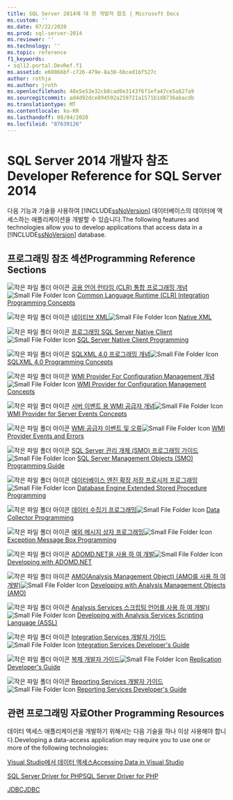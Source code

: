 ```yaml
---
title: SQL Server 2014에 대 한 개발자 참조 | Microsoft Docs
ms.custom: ''
ms.date: 07/22/2020
ms.prod: sql-server-2014
ms.reviewer: ''
ms.technology: ''
ms.topic: reference
f1_keywords:
- sql12.portal.DevRef.f1
ms.assetid: e60866bf-c726-479e-8a38-6bced16f527c
author: rothja
ms.author: jroth
ms.openlocfilehash: 48e5e53e32cb8cad0e3143f6f1efa47ce5a827a9
ms.sourcegitcommit: ad4d92dce894592a259721a1571b1d8736abacdb
ms.translationtype: MT
ms.contentlocale: ko-KR
ms.lasthandoff: 08/04/2020
ms.locfileid: "87639126"
---
```

# <a name="developer-reference-for-sql-server-2014"></a><span data-ttu-id="1993a-102">SQL Server 2014 개발자 참조</span><span class="sxs-lookup"><span data-stu-id="1993a-102">Developer Reference for SQL Server 2014</span></span>

  <span data-ttu-id="1993a-103">다음 기능과 기술을 사용하여 [!INCLUDE[ssNoVersion](../includes/ssnoversion-md.md)] 데이터베이스의 데이터에 액세스하는 애플리케이션을 개발할 수 있습니다.</span><span class="sxs-lookup"><span data-stu-id="1993a-103">The following features and technologies allow you to develop applications that access data in a [!INCLUDE[ssNoVersion](../includes/ssnoversion-md.md)] database.</span></span>  
  
## <a name="programming-reference-sections"></a><span data-ttu-id="1993a-104">프로그래밍 참조 섹션</span><span class="sxs-lookup"><span data-stu-id="1993a-104">Programming Reference Sections</span></span>  

 <span data-ttu-id="1993a-105">![작은 파일 폴더 아이콘](../integration-services/media/filefolder-small.gif "작은 파일 폴더 아이콘") [공용 언어 런타임 &#40;CLR&#41; 통합 프로그래밍 개념](../relational-databases/clr-integration/common-language-runtime-clr-integration-programming-concepts.md)</span><span class="sxs-lookup"><span data-stu-id="1993a-105">![Small File Folder Icon](../integration-services/media/filefolder-small.gif "Small File Folder Icon") [Common Language Runtime &#40;CLR&#41; Integration Programming Concepts](../relational-databases/clr-integration/common-language-runtime-clr-integration-programming-concepts.md)</span></span>  
  
 <span data-ttu-id="1993a-106">![작은 파일 폴더 아이콘](../integration-services/media/filefolder-small.gif "작은 파일 폴더 아이콘") [네이티브 XML](https://technet.microsoft.com/library/ms191274.aspx)</span><span class="sxs-lookup"><span data-stu-id="1993a-106">![Small File Folder Icon](../integration-services/media/filefolder-small.gif "Small File Folder Icon") [Native XML](https://technet.microsoft.com/library/ms191274.aspx)</span></span>  
  
 <span data-ttu-id="1993a-107">![작은 파일 폴더 아이콘](../integration-services/media/filefolder-small.gif "작은 파일 폴더 아이콘") [프로그래밍 SQL Server Native Client](../relational-databases/native-client/sql-server-native-client-programming.md)</span><span class="sxs-lookup"><span data-stu-id="1993a-107">![Small File Folder Icon](../integration-services/media/filefolder-small.gif "Small File Folder Icon") [SQL Server Native Client Programming](../relational-databases/native-client/sql-server-native-client-programming.md)</span></span>  
  
 <span data-ttu-id="1993a-108">![작은 파일 폴더 아이콘](../integration-services/media/filefolder-small.gif "작은 파일 폴더 아이콘") [SQLXML 4.0 프로그래밍 개념](../relational-databases/sqlxml/sqlxml-4-0-programming-concepts.md)</span><span class="sxs-lookup"><span data-stu-id="1993a-108">![Small File Folder Icon](../integration-services/media/filefolder-small.gif "Small File Folder Icon") [SQLXML 4.0 Programming Concepts](../relational-databases/sqlxml/sqlxml-4-0-programming-concepts.md)</span></span>  
  
 <span data-ttu-id="1993a-109">![작은 파일 폴더 아이콘](../integration-services/media/filefolder-small.gif "작은 파일 폴더 아이콘") [WMI Provider For Configuration Management 개념](../relational-databases/wmi-provider-configuration/wmi-provider-for-configuration-management.md)</span><span class="sxs-lookup"><span data-stu-id="1993a-109">![Small File Folder Icon](../integration-services/media/filefolder-small.gif "Small File Folder Icon") [WMI Provider for Configuration Management Concepts](../relational-databases/wmi-provider-configuration/wmi-provider-for-configuration-management.md)</span></span>  
  
 <span data-ttu-id="1993a-110">![작은 파일 폴더 아이콘](../integration-services/media/filefolder-small.gif "작은 파일 폴더 아이콘") [서버 이벤트 용 WMI 공급자 개념](../relational-databases/wmi-provider-server-events/wmi-provider-for-server-events-concepts.md)</span><span class="sxs-lookup"><span data-stu-id="1993a-110">![Small File Folder Icon](../integration-services/media/filefolder-small.gif "Small File Folder Icon") [WMI Provider for Server Events Concepts](../relational-databases/wmi-provider-server-events/wmi-provider-for-server-events-concepts.md)</span></span>  
  
 <span data-ttu-id="1993a-111">![작은 파일 폴더 아이콘](../integration-services/media/filefolder-small.gif "작은 파일 폴더 아이콘") [WMI 공급자 이벤트 및 오류](../relational-databases/native-client-ole-db-errors/errors.md)</span><span class="sxs-lookup"><span data-stu-id="1993a-111">![Small File Folder Icon](../integration-services/media/filefolder-small.gif "Small File Folder Icon") [WMI Provider Events and Errors](../relational-databases/native-client-ole-db-errors/errors.md)</span></span>  
  
 <span data-ttu-id="1993a-112">![작은 파일 폴더 아이콘](../integration-services/media/filefolder-small.gif "작은 파일 폴더 아이콘") [SQL Server 관리 개체 &#40;SMO&#41; 프로그래밍 가이드](../relational-databases/server-management-objects-smo/sql-server-management-objects-smo-programming-guide.md)</span><span class="sxs-lookup"><span data-stu-id="1993a-112">![Small File Folder Icon](../integration-services/media/filefolder-small.gif "Small File Folder Icon") [SQL Server Management Objects &#40;SMO&#41; Programming Guide](../relational-databases/server-management-objects-smo/sql-server-management-objects-smo-programming-guide.md)</span></span>  
  
 <span data-ttu-id="1993a-113">![작은 파일 폴더 아이콘](../integration-services/media/filefolder-small.gif "작은 파일 폴더 아이콘") [데이터베이스 엔진 확장 저장 프로시저 프로그래밍](../relational-databases/database-engine-extended-stored-procedure-programming.md)</span><span class="sxs-lookup"><span data-stu-id="1993a-113">![Small File Folder Icon](../integration-services/media/filefolder-small.gif "Small File Folder Icon") [Database Engine Extended Stored Procedure Programming](../relational-databases/database-engine-extended-stored-procedure-programming.md)</span></span>  
  
 <span data-ttu-id="1993a-114">![작은 파일 폴더 아이콘](../integration-services/media/filefolder-small.gif "작은 파일 폴더 아이콘") [데이터 수집기 프로그래밍](../database-engine/dev-guide/data-collector-programming.md)</span><span class="sxs-lookup"><span data-stu-id="1993a-114">![Small File Folder Icon](../integration-services/media/filefolder-small.gif "Small File Folder Icon") [Data Collector Programming](../database-engine/dev-guide/data-collector-programming.md)</span></span>  
  
 <span data-ttu-id="1993a-115">![작은 파일 폴더 아이콘](../integration-services/media/filefolder-small.gif "작은 파일 폴더 아이콘") [예외 메시지 상자 프로그래밍](../database-engine/dev-guide/exception-message-box-programming.md)</span><span class="sxs-lookup"><span data-stu-id="1993a-115">![Small File Folder Icon](../integration-services/media/filefolder-small.gif "Small File Folder Icon") [Exception Message Box Programming](../database-engine/dev-guide/exception-message-box-programming.md)</span></span>  
  
 <span data-ttu-id="1993a-116">![작은 파일 폴더 아이콘](../integration-services/media/filefolder-small.gif "작은 파일 폴더 아이콘") [ADOMD.NET을 사용 하 여 개발](https://docs.microsoft.com/bi-reference/adomd/developing-with-adomd-net)</span><span class="sxs-lookup"><span data-stu-id="1993a-116">![Small File Folder Icon](../integration-services/media/filefolder-small.gif "Small File Folder Icon") [Developing with ADOMD.NET](https://docs.microsoft.com/bi-reference/adomd/developing-with-adomd-net)</span></span>  
  
 <span data-ttu-id="1993a-117">![작은 파일 폴더 아이콘](../integration-services/media/filefolder-small.gif "작은 파일 폴더 아이콘") [AMO(Analysis Management Object) &#40;AMO를 사용 하 여 개발&#41;](https://docs.microsoft.com/bi-reference/amo/developing-with-analysis-management-objects-amo)</span><span class="sxs-lookup"><span data-stu-id="1993a-117">![Small File Folder Icon](../integration-services/media/filefolder-small.gif "Small File Folder Icon") [Developing with Analysis Management Objects &#40;AMO&#41;](https://docs.microsoft.com/bi-reference/amo/developing-with-analysis-management-objects-amo)</span></span>  
  
 <span data-ttu-id="1993a-118">![작은 파일 폴더 아이콘](../integration-services/media/filefolder-small.gif "작은 파일 폴더 아이콘") [Analysis Services 스크립팅 언어를 사용 하 여 개발&#41;&#40;](https://docs.microsoft.com/analysis-services/multidimensional-models/scripting-language-assl/developing-with-analysis-services-scripting-language-assl)</span><span class="sxs-lookup"><span data-stu-id="1993a-118">![Small File Folder Icon](../integration-services/media/filefolder-small.gif "Small File Folder Icon") [Developing with Analysis Services Scripting Language &#40;ASSL&#41;](https://docs.microsoft.com/analysis-services/multidimensional-models/scripting-language-assl/developing-with-analysis-services-scripting-language-assl)</span></span>  
  
 <span data-ttu-id="1993a-119">![작은 파일 폴더 아이콘](../integration-services/media/filefolder-small.gif "작은 파일 폴더 아이콘") [Integration Services 개발자 가이드](../integration-services/integration-services-developer-documentation.md)</span><span class="sxs-lookup"><span data-stu-id="1993a-119">![Small File Folder Icon](../integration-services/media/filefolder-small.gif "Small File Folder Icon") [Integration Services Developer's Guide](../integration-services/integration-services-developer-documentation.md)</span></span>  
  
 <span data-ttu-id="1993a-120">![작은 파일 폴더 아이콘](../integration-services/media/filefolder-small.gif "작은 파일 폴더 아이콘") [복제 개발자 가이드](../relational-databases/replication/concepts/replication-developer-documentation.md)</span><span class="sxs-lookup"><span data-stu-id="1993a-120">![Small File Folder Icon](../integration-services/media/filefolder-small.gif "Small File Folder Icon") [Replication Developer's Guide](../relational-databases/replication/concepts/replication-developer-documentation.md)</span></span>  
  
 <span data-ttu-id="1993a-121">![작은 파일 폴더 아이콘](../integration-services/media/filefolder-small.gif "작은 파일 폴더 아이콘") [Reporting Services 개발자 가이드](../reporting-services/reporting-services-features-and-tasks-ssrs.md)</span><span class="sxs-lookup"><span data-stu-id="1993a-121">![Small File Folder Icon](../integration-services/media/filefolder-small.gif "Small File Folder Icon") [Reporting Services Developer's Guide](../reporting-services/reporting-services-features-and-tasks-ssrs.md)</span></span>  
  
## <a name="other-programming-resources"></a><span data-ttu-id="1993a-122">관련 프로그래밍 자료</span><span class="sxs-lookup"><span data-stu-id="1993a-122">Other Programming Resources</span></span>  

 <span data-ttu-id="1993a-123">데이터 액세스 애플리케이션을 개발하기 위해서는 다음 기술을 하나 이상 사용해야 합니다.</span><span class="sxs-lookup"><span data-stu-id="1993a-123">Developing a data-access application may require you to use one or more of the following technologies:</span></span>  
  
 [<span data-ttu-id="1993a-124">Visual Studio에서 데이터 액세스</span><span class="sxs-lookup"><span data-stu-id="1993a-124">Accessing Data in Visual Studio</span></span>](https://go.microsoft.com/fwlink/?LinkId=129902)  
  
 [<span data-ttu-id="1993a-125">SQL Server Driver for PHP</span><span class="sxs-lookup"><span data-stu-id="1993a-125">SQL Server Driver for PHP</span></span>](https://go.microsoft.com/fwlink/?LinkID=119889)  
  
 [<span data-ttu-id="1993a-126">JDBC</span><span class="sxs-lookup"><span data-stu-id="1993a-126">JDBC</span></span>](https://go.microsoft.com/fwlink/?LinkId=129903)  
  
  
